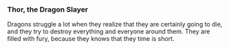 ### Thor, the Dragon Slayer

Dragons struggle a lot when they realize that they are certainly going to die, and they try to destroy everything and everyone around them. They are filled with fury, because they knows that they time is short.
